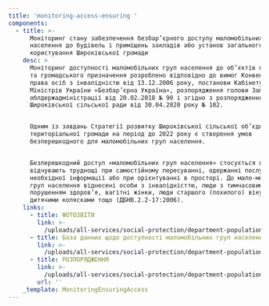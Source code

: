 ```yaml
---
title: 'monitoring-access-ensuring '
components:
  - title: >-
      Моніторинг стану забезпечення безбар’єрного доступу маломобільних груп
      населення до будівель і приміщень закладів або установ загального
      користування Широківської громади
    desc: >
      Моніторинг доступності маломобільних груп населення до об’єктів житлового
      та громадського призначення розроблено відповідно до вимог Конвенції про
      права осіб з інвалідністю від 13.12.2006 року, постанови Кабінету
      Міністрів України «Безбар’єрна Україна», розпорядження голови Запорізької
      облдержадміністрації від 20.02.2018 № 90 і згідно з розпорядженням голови
      Широківської сільської ради від 30.04.2020 року № 102.


      Одним із завдань Стратегії розвитку Широківської сільської об’єднаної
      територіальної громади на період до 2022 року є створення умов
      безперешкодного для маломобільних груп населення.


      Безперешкодний доступ «маломобільних груп населення» стосується людей, що
      відчувають труднощі при самостійному пересуванні, одержанні послуги,
      необхідної інформації або при орієнтуванні в просторі. До мало-мобільних
      груп населення віднесені особи з інвалідністтю, люди з тимчасовим
      порушенням здоров’я, вагітні жінки, люди старшого (похилого) віку, люди з
      дитячими колясками тощо (ДБНВ.2.2-17:2006).
    links:
      - title: ФОТОЗВІТИ
        link: >-
          /uploads/all-services/social-protection/department-population-social-protection/monitoring-access-ensuring/Baza-dannykh.docx
      - title: База данних щодо доступності маломобільних груп населення
        link: >-
          /uploads/all-services/social-protection/department-population-social-protection/monitoring-access-ensuring/Baza-dannykh.docx
      - title: РОЗПОРЯДЖЕННЯ
        link: >-
          /uploads/all-services/social-protection/department-population-social-protection/monitoring-access-ensuring/Baza-dannykh.docx
        url: ''
    _template: MonitoringEnsuringAccess
---
```


